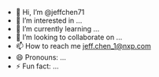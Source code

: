 - 👋 Hi, I’m @jeffchen71
- 👀 I’m interested in ...
- 🌱 I’m currently learning ...
- 💞️ I’m looking to collaborate on ...
- 📫 How to reach me jeff.chen_1@nxp.com
- 😄 Pronouns: ...
- ⚡ Fun fact: ...

<!---
jeffchen71/jeffchen71 is a ✨ special ✨ repository because its `README.md` (this file) appears on your GitHub profile.
You can click the Preview link to take a look at your changes.
--->
